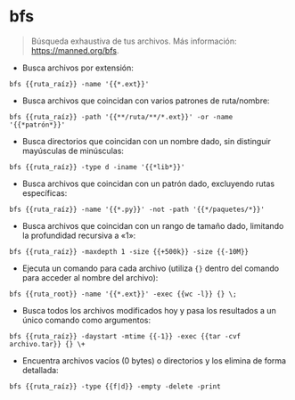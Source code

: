 # bfs

> Búsqueda exhaustiva de tus archivos.
> Más información: <https://manned.org/bfs>.

- Busca archivos por extensión:

`bfs {{ruta_raíz}} -name '{{*.ext}}'`

- Busca archivos que coincidan con varios patrones de ruta/nombre:

`bfs {{ruta_raíz}} -path '{{**/ruta/**/*.ext}}' -or -name '{{*patrón*}}'`

- Busca directorios que coincidan con un nombre dado, sin distinguir mayúsculas de minúsculas:

`bfs {{ruta_raíz}} -type d -iname '{{*lib*}}'`

- Busca archivos que coincidan con un patrón dado, excluyendo rutas específicas:

`bfs {{ruta_raíz}} -name '{{*.py}}' -not -path '{{*/paquetes/*}}'`

- Busca archivos que coincidan con un rango de tamaño dado, limitando la profundidad recursiva a «1»:

`bfs {{ruta_raíz}} -maxdepth 1 -size {{+500k}} -size {{-10M}}`

- Ejecuta un comando para cada archivo (utiliza `{}` dentro del comando para acceder al nombre del archivo):

`bfs {{ruta_root}} -name '{{*.ext}}' -exec {{wc -l}} {} \;`

- Busca todos los archivos modificados hoy y pasa los resultados a un único comando como argumentos:

`bfs {{ruta_raíz}} -daystart -mtime {{-1}} -exec {{tar -cvf archivo.tar}} {} \+`

- Encuentra archivos vacíos (0 bytes) o directorios y los elimina de forma detallada:

`bfs {{ruta_raíz}} -type {{f|d}} -empty -delete -print`
